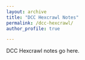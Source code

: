 ```yaml
---
layout: archive
title: "DCC Hexcrawl Notes"
permalink: /dcc-hexcrawl/
author_profile: true

---
```


DCC Hexcrawl notes go here.
